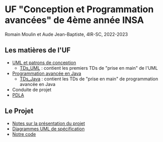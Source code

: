 # UF "Conception et Programmation avancées" de 4ème année INSA 

Romain Moulin et Aude Jean-Baptiste, 4IR-SC, 2022-2023

## Les matières de l'UF 

  - [UML et patrons de conception](https://moodle.insa-toulouse.fr/course/view.php?id=1283)
	- [TDs_UML](./TD/TDs_UML) : contient les premiers TDs de "prise en main" de l'UML
  - [Programmation avancée en Java](https://moodle.insa-toulouse.fr/course/view.php?id=1228) 
	- [TDs_Java](./TD/TDs_Java) : contient les TDs de "prise en main" de programmation avancée en Java
  - Conduite de projet 
  - [PDLA](https://moodle.insa-toulouse.fr/course/view.php?id=1758)

## Le Projet

  - [Notes sur la présentation du projet](./notes_présentation.md)  
  - [Diagrammes UML de spécification](./UML/Images)  
  - [Notre code](./Projet/)
